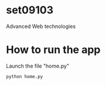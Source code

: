 # set09103
Advanced Web technologies


# How to run the app

Launch the file "home.py"

```
python home.py
```
